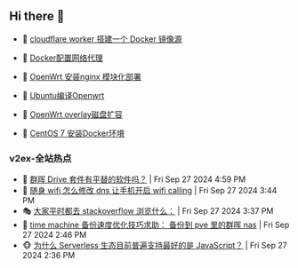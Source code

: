 ## Hi there 👋

<!--
**dkyg666/dkyg666** is a ✨ _special_ ✨ repository because its `README.md` (this file) appears on your GitHub profile.

Here are some ideas to get you started:

- 🔭 I’m currently working on ...
- 🌱 I’m currently learning ...
- 👯 I’m looking to collaborate on ...
- 🤔 I’m looking for help with ...
- 💬 Ask me about ...
- 📫 How to reach me: ...
- 😄 Pronouns: ...
- ⚡ Fun fact: ...
-->

<!-- BLOG-POST-LIST:START -->
- 🦩 [cloudflare worker 搭建一个 Docker 镜像源](http://blog.1996099.xyz/archives/cloudflare-worker-da-jian-yi-ge-docker-jing-xiang-zhan) 

- 🚦 [Docker配置网络代理](http://blog.1996099.xyz/archives/dockerpei-zhi-wang-luo-dai-li) 

- 🫶 [OpenWrt 安装nginx 模块化部署](http://blog.1996099.xyz/archives/openwrt-an-zhuang-nginx-mo-kuai-hua-bu-shu) 

- 🦄 [Ubuntu编译Openwrt](http://blog.1996099.xyz/archives/ubuntuzi-bian-yi-openwrt) 

- 🐻 [OpenWrt overlay磁盘扩容](http://blog.1996099.xyz/archives/openwrt-overlay) 

- 🤖 [CentOS 7 安装Docker环境](http://blog.1996099.xyz/archives/centos-docker) 
<!-- BLOG-POST-LIST:END -->

### v2ex-全站热点
<!-- v2ex:START -->
- 🥸 [群晖 Drive 套件有平替的软件吗？](https://www.v2ex.com/t/1076461#reply4) | Fri Sep 27 2024 4:59 PM
- 🤗 [随身 wifi 怎么修改 dns 让手机开启 wifi calling](https://www.v2ex.com/t/1076455#reply1) | Fri Sep 27 2024 3:44 PM
- 🎭 [大家平时都去 stackoverflow 浏览什么：](https://www.v2ex.com/t/1076452#reply1) | Fri Sep 27 2024 3:37 PM
- 🥷 [time machine 备份速度优化技巧求助： 备份到 pve 里的群晖 nas](https://www.v2ex.com/t/1076443#reply1) | Fri Sep 27 2024 2:46 PM
- 🐵 [为什么 Serverless 生态目前普遍支持最好的是 JavaScript？](https://www.v2ex.com/t/1076440#reply10) | Fri Sep 27 2024 2:36 PM<!-- v2ex:END -->


